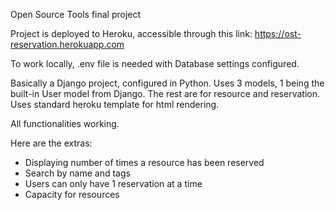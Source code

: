 Open Source Tools final project

Project is deployed to Heroku, accessible through this link:
https://ost-reservation.herokuapp.com

To work locally, .env file is needed with Database settings configured.

Basically a Django project, configured in Python. Uses 3 models, 1 being the built-in User model from Django. The rest are for resource and reservation.
Uses standard heroku template for html rendering.


All functionalities working.

Here are the extras:
- Displaying number of times a resource has been reserved
- Search by name and tags
- Users can only have 1 reservation at a time
- Capacity for resources
